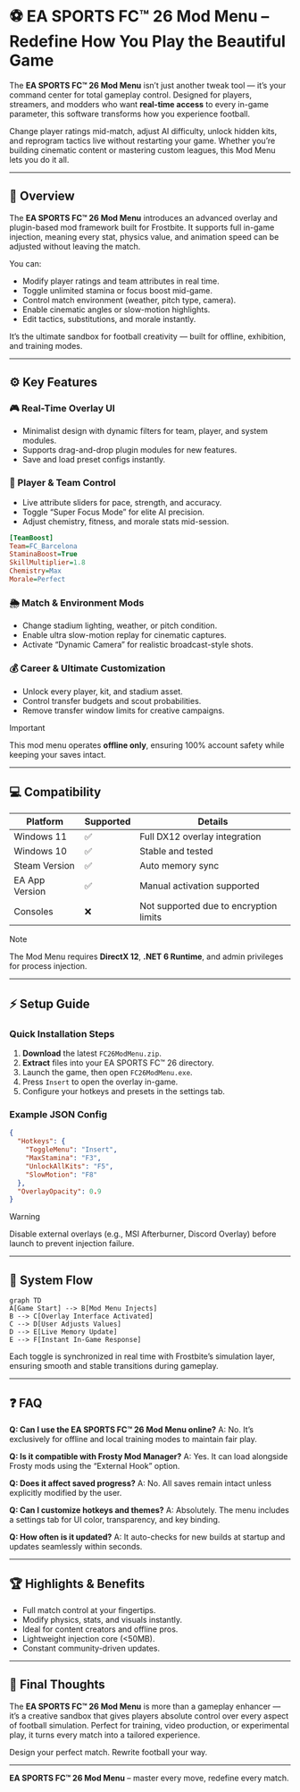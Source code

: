 # ⚽ EA SPORTS FC™ 26 Mod Menu – Redefine How You Play the Beautiful Game

The **EA SPORTS FC™ 26 Mod Menu** isn’t just another tweak tool — it’s your command center for total gameplay control. Designed for players, streamers, and modders who want **real-time access** to every in-game parameter, this software transforms how you experience football.

Change player ratings mid-match, adjust AI difficulty, unlock hidden kits, and reprogram tactics live without restarting your game. Whether you’re building cinematic content or mastering custom leagues, this Mod Menu lets you do it all.

---

## 🧩 Overview

The **EA SPORTS FC™ 26 Mod Menu** introduces an advanced overlay and plugin-based mod framework built for Frostbite. It supports full in-game injection, meaning every stat, physics value, and animation speed can be adjusted without leaving the match.

You can:

* Modify player ratings and team attributes in real time.
* Toggle unlimited stamina or focus boost mid-game.
* Control match environment (weather, pitch type, camera).
* Enable cinematic angles or slow-motion highlights.
* Edit tactics, substitutions, and morale instantly.

It’s the ultimate sandbox for football creativity — built for offline, exhibition, and training modes.

---

## ⚙️ Key Features

### 🎮 Real-Time Overlay UI

* Minimalist design with dynamic filters for team, player, and system modules.
* Supports drag-and-drop plugin modules for new features.
* Save and load preset configs instantly.

### 🧠 Player & Team Control

* Live attribute sliders for pace, strength, and accuracy.
* Toggle “Super Focus Mode” for elite AI precision.
* Adjust chemistry, fitness, and morale stats mid-session.

```ini
[TeamBoost]
Team=FC_Barcelona
StaminaBoost=True
SkillMultiplier=1.8
Chemistry=Max
Morale=Perfect
```

### 🌦 Match & Environment Mods

* Change stadium lighting, weather, or pitch condition.
* Enable ultra slow-motion replay for cinematic captures.
* Activate “Dynamic Camera” for realistic broadcast-style shots.

### 💰 Career & Ultimate Customization

* Unlock every player, kit, and stadium asset.
* Control transfer budgets and scout probabilities.
* Remove transfer window limits for creative campaigns.

> [!IMPORTANT]
> This mod menu operates **offline only**, ensuring 100% account safety while keeping your saves intact.

---

## 💻 Compatibility

| Platform       | Supported | Details                                |
| -------------- | --------- | -------------------------------------- |
| Windows 11     | ✅         | Full DX12 overlay integration          |
| Windows 10     | ✅         | Stable and tested                      |
| Steam Version  | ✅         | Auto memory sync                       |
| EA App Version | ✅         | Manual activation supported            |
| Consoles       | ❌         | Not supported due to encryption limits |

> [!NOTE]
> The Mod Menu requires **DirectX 12**, **.NET 6 Runtime**, and admin privileges for process injection.

---

## ⚡ Setup Guide

### Quick Installation Steps

1. **Download** the latest `FC26ModMenu.zip`.
2. **Extract** files into your EA SPORTS FC™ 26 directory.
3. Launch the game, then open `FC26ModMenu.exe`.
4. Press `Insert` to open the overlay in-game.
5. Configure your hotkeys and presets in the settings tab.

### Example JSON Config

```json
{
  "Hotkeys": {
    "ToggleMenu": "Insert",
    "MaxStamina": "F3",
    "UnlockAllKits": "F5",
    "SlowMotion": "F8"
  },
  "OverlayOpacity": 0.9
}
```

> [!WARNING]
> Disable external overlays (e.g., MSI Afterburner, Discord Overlay) before launch to prevent injection failure.

---

## 🧭 System Flow

```mermaid
graph TD
A[Game Start] --> B[Mod Menu Injects]
B --> C[Overlay Interface Activated]
C --> D[User Adjusts Values]
D --> E[Live Memory Update]
E --> F[Instant In-Game Response]
```

Each toggle is synchronized in real time with Frostbite’s simulation layer, ensuring smooth and stable transitions during gameplay.

---

## ❓ FAQ

**Q: Can I use the EA SPORTS FC™ 26 Mod Menu online?**
A: No. It’s exclusively for offline and local training modes to maintain fair play.

**Q: Is it compatible with Frosty Mod Manager?**
A: Yes. It can load alongside Frosty mods using the “External Hook” option.

**Q: Does it affect saved progress?**
A: No. All saves remain intact unless explicitly modified by the user.

**Q: Can I customize hotkeys and themes?**
A: Absolutely. The menu includes a settings tab for UI color, transparency, and key binding.

**Q: How often is it updated?**
A: It auto-checks for new builds at startup and updates seamlessly within seconds.

---

## 🏆 Highlights & Benefits

* Full match control at your fingertips.
* Modify physics, stats, and visuals instantly.
* Ideal for content creators and offline pros.
* Lightweight injection core (<50MB).
* Constant community-driven updates.

---

## 🧠 Final Thoughts

The **EA SPORTS FC™ 26 Mod Menu** is more than a gameplay enhancer — it’s a creative sandbox that gives players absolute control over every aspect of football simulation. Perfect for training, video production, or experimental play, it turns every match into a tailored experience.

Design your perfect match. Rewrite football your way.

---

**EA SPORTS FC™ 26 Mod Menu** – master every move, redefine every match.
